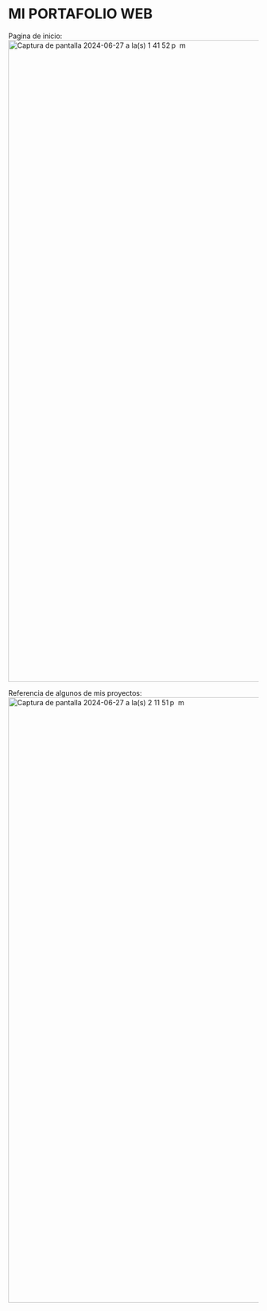 # MI PORTAFOLIO WEB

Pagina de inicio:
<img width="1290" alt="Captura de pantalla 2024-06-27 a la(s) 1 41 52 p  m" src="https://github.com/Nano1408/my-portfolio/assets/104662887/5a791414-c2d2-4eb8-a969-2396177ed3a9">

Referencia de algunos de mis proyectos:
<img width="1217" alt="Captura de pantalla 2024-06-27 a la(s) 2 11 51 p  m" src="https://github.com/Nano1408/my-portfolio/assets/104662887/94116310-197f-4feb-a612-c146ce571c8f">
